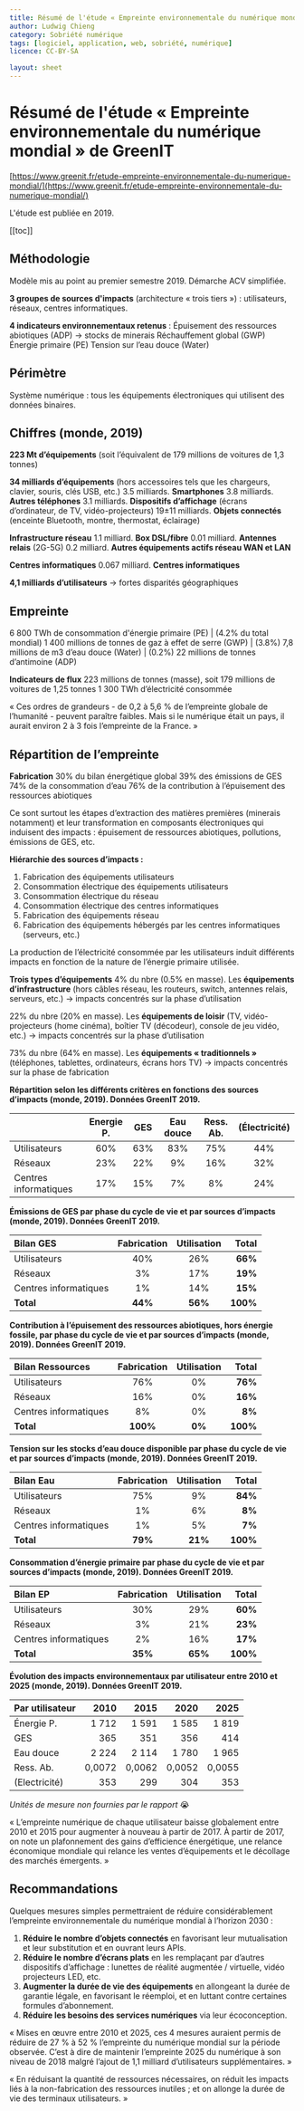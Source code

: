 ```yaml
---
title: Résumé de l'étude « Empreinte environnementale du numérique mondial (2019) » de GreenIT
author: Ludwig Chieng
category: Sobriété numérique
tags: [logiciel, application, web, sobriété, numérique]
licence: CC-BY-SA

layout: sheet
---
```


# Résumé de l'étude « Empreinte environnementale du numérique mondial » de GreenIT

[https://www.greenit.fr/etude-empreinte-environnementale-du-numerique-mondial/](https://www.greenit.fr/etude-empreinte-environnementale-du-numerique-mondial/)

L'étude est publiée en 2019.

[[toc]]



## Méthodologie

Modèle mis au point au premier semestre 2019. Démarche ACV simplifiée.

**3 groupes de sources d'impacts** (architecture « trois tiers ») : utilisateurs, réseaux, centres informatiques.

**4 indicateurs environnementaux retenus** :
Épuisement des ressources abiotiques (ADP) → stocks de minerais
Réchauffement global (GWP)
Énergie primaire (PE)
Tension sur l’eau douce (Water)


## Périmètre

Système numérique : tous les équipements électroniques qui utilisent des données binaires.


## Chiffres (monde, 2019)

**223 Mt d’équipements** (soit l’équivalent de 179 millions de voitures de 1,3 tonnes)

**34 milliards d’équipements** (hors accessoires tels que les chargeurs, clavier, souris, clés USB, etc.)
3.5 milliards. **Smartphones**
3.8 milliards. **Autres téléphones**
3.1 milliards. **Dispositifs d’affichage** (écrans d’ordinateur, de TV, vidéo-projecteurs)
19±11 milliards. **Objets connectés** (enceinte Bluetooth, montre, thermostat, éclairage)

**Infrastructure réseau**
1.1 milliard. **Box DSL/fibre**
0.01 milliard. **Antennes relais** (2G-5G)
0.2 milliard. **Autres équipements actifs réseau WAN et LAN**

**Centres informatiques**
0.067 milliard. **Centres informatiques**

**4,1 milliards d’utilisateurs** → fortes disparités géographiques


## Empreinte

6 800 TWh de consommation d'énergie primaire (PE) | (4.2% du total mondial)
1 400 millions de tonnes de gaz à effet de serre (GWP) | (3.8%)
7,8 millions de m3 d’eau douce (Water) | (0.2%)
22 millions de tonnes d’antimoine (ADP)

**Indicateurs de flux**
223 millions de tonnes (masse), soit 179 millions de voitures de 1,25 tonnes
1 300 TWh d’électricité consommée

« Ces ordres de grandeurs - de 0,2 à 5,6 % de l’empreinte globale de l’humanité - peuvent paraître faibles. Mais si le numérique était un pays, il aurait environ 2 à 3 fois l’empreinte de la France. »


## Répartition de l’empreinte

**Fabrication**
30% du bilan énergétique global
39% des émissions de GES
74% de la consommation d’eau
76% de la contribution à l’épuisement des ressources abiotiques

Ce sont surtout les étapes d’extraction des matières premières (minerais notamment) et leur transformation en composants électroniques qui induisent des impacts : épuisement de ressources abiotiques, pollutions, émissions de GES, etc.

**Hiérarchie des sources d’impacts :**
1. Fabrication des équipements utilisateurs
1. Consommation électrique des équipements utilisateurs
1. Consommation électrique du réseau
1. Consommation électrique des centres informatiques
1. Fabrication des équipements réseau
1. Fabrication des équipements hébergés par les centres informatiques (serveurs, etc.)

La production de l’électricité consommée par les utilisateurs induit différents impacts en fonction de la nature de l’énergie primaire utilisée.

**Trois types d’équipements**
4% du nbre (0.5% en masse). Les **équipements d’infrastructure** (hors câbles réseau, les routeurs, switch, antennes relais, serveurs, etc.) 
→ impacts concentrés sur la phase d’utilisation

22% du nbre (20% en masse). Les **équipements de loisir** (TV, vidéo-projecteurs (home cinéma), boîtier TV (décodeur), console de jeu vidéo, etc.) 
→ impacts concentrés sur la phase d’utilisation

73% du nbre (64% en masse). Les **équipements « traditionnels »** (téléphones, tablettes, ordinateurs, écrans hors TV) 
→ impacts concentrés sur la phase de fabrication


**Répartition selon les différents critères en fonctions des sources d’impacts (monde, 2019). Données GreenIT 2019.**

|                       | Energie P. | GES | Eau douce | Ress. Ab. | (Électricité) |
|:----------------------|:----------:|:---:|:---------:|:---------:|:-------------:|
| Utilisateurs          |     60%    | 63% |    83%    |    75%    |      44%      |
| Réseaux               |     23%    | 22% |     9%    |    16%    |      32%      |
| Centres informatiques |     17%    | 15% |     7%    |     8%    |      24%      |


**Émissions de GES par phase du cycle de vie et par sources d’impacts (monde, 2019). Données GreenIT 2019.**

|       Bilan GES       | Fabrication | Utilisation | **Total** |
|:----------------------|:-----------:|:-----------:|----------:|
| Utilisateurs          |     40%     |     26%     |   **66%** |
| Réseaux               |      3%     |     17%     |   **19%** |
| Centres informatiques |      1%     |     14%     |   **15%** |
| **Total**             |   **44%**   |   **56%**   |  **100%** |


**Contribution à l’épuisement des ressources abiotiques, hors énergie fossile, par phase du cycle de vie et par sources d’impacts (monde, 2019). Données GreenIT 2019.**

|    Bilan Ressources   | Fabrication | Utilisation | **Total** |
|:----------------------|:-----------:|:-----------:|----------:|
| Utilisateurs          |     76%     |      0%     |   **76%** |
| Réseaux               |     16%     |      0%     |   **16%** |
| Centres informatiques |      8%     |      0%     |    **8%** |
| **Total**             |   **100%**  |    **0%**   |  **100%** |


**Tension sur les stocks d’eau douce disponible par phase du cycle de vie et par sources d’impacts (monde, 2019). Données GreenIT 2019.**

|       Bilan Eau       | Fabrication | Utilisation | **Total** |
|:----------------------|:-----------:|:-----------:|----------:|
| Utilisateurs          |     75%     |      9%     |   **84%** |
| Réseaux               |      1%     |      6%     |    **8%** |
| Centres informatiques |      1%     |      5%     |    **7%** |
| **Total**             |   **79%**   |   **21%**   |  **100%** |


**Consommation d’énergie primaire par phase du cycle de vie et par sources d’impacts (monde, 2019). Données GreenIT 2019.**

|        Bilan EP       | Fabrication | Utilisation | **Total** |
|:----------------------|:-----------:|:-----------:|----------:|
| Utilisateurs          |     30%     |     29%     |   **60%** |
| Réseaux               |      3%     |     21%     |   **23%** |
| Centres informatiques |      2%     |     16%     |   **17%** |
| **Total**             |   **35%**   |   **65%**   |  **100%** |


**Évolution des impacts environnementaux par utilisateur entre 2010 et 2025 (monde, 2019). Données GreenIT 2019.**

| Par utilisateur |   2010 |   2015 |   2020 |   2025 |
|:----------------|-------:|-------:|-------:|-------:|
| Énergie P.      |  1 712 |  1 591 |  1 585 |  1 819 |
| GES             |    365 |    351 |    356 |    414 |
| Eau douce       |  2 224 |  2 114 |  1 780 |  1 965 |
| Ress. Ab.       | 0,0072 | 0,0062 | 0,0052 | 0,0055 |
| (Electricité)   |    353 |    299 |    304 |    353 |

*Unités de mesure non fournies par le rapport* 😭

« L’empreinte numérique de chaque utilisateur baisse globalement entre 2010 et 2015 pour augmenter à nouveau à partir de 2017. À partir de 2017, on note un plafonnement des gains d’efficience énergétique, une relance économique mondiale qui relance les ventes d’équipements et le décollage des marchés émergents. »


## Recommandations

Quelques mesures simples permettraient de réduire considérablement l’empreinte environnementale du numérique mondial à l’horizon 2030 :
1. **Réduire le nombre d’objets connectés** en favorisant leur mutualisation et leur substitution et en ouvrant leurs APIs.
1. **Réduire le nombre d’écrans plats** en les remplaçant par d’autres dispositifs d’affichage : lunettes de réalité augmentée / virtuelle, vidéo projecteurs LED, etc.
1. **Augmenter la durée de vie des équipements** en allongeant la durée de garantie légale, en favorisant le réemploi, et en luttant contre certaines formules d’abonnement.
1. **Réduire les besoins des services numériques** via leur écoconception.

« Mises en œuvre entre 2010 et 2025, ces 4 mesures auraient permis de réduire de 27 % à 52 % l’empreinte du numérique mondial sur la période observée. C’est à dire de maintenir l’empreinte 2025 du numérique à son niveau de 2018 malgré l’ajout de 1,1 milliard d’utilisateurs supplémentaires. »

« En réduisant la quantité de ressources nécessaires, on réduit les impacts liés à la non-fabrication des ressources inutiles ; et on allonge la durée de vie des terminaux utilisateurs. »
